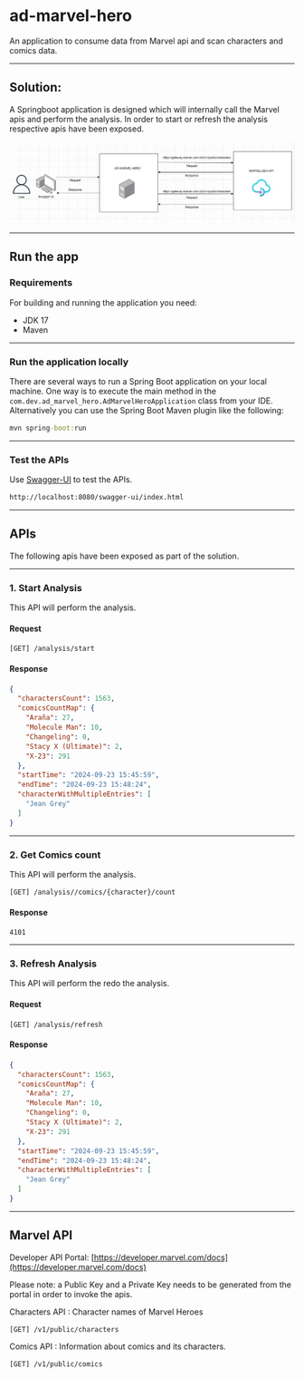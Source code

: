 # ad-marvel-hero

An application to consume data from Marvel api and scan characters and comics data.



---

## Solution: 


A Springboot application is designed which will internally call the Marvel apis and perform the analysis. In order to start or refresh the analysis respective apis have been exposed.

![app-diagram](docs/images/ad-marvel-hero-app-diagram.jpg)





---

## Run the app

### Requirements

For building and running the application you need:

 - JDK 17
 - Maven


---

### Run the application locally

There are several ways to run a Spring Boot application on your local machine. One way is to execute the main method in the `com.dev.ad_marvel_hero.AdMarvelHeroApplication` class from your IDE.
Alternatively you can use the Spring Boot Maven plugin like the following:
```cmd
mvn spring-boot:run
```

---

### Test the APIs

Use [Swagger-UI](http://localhost:8080/swagger-ui/index.html) to test the APIs.
```html
http://localhost:8080/swagger-ui/index.html
```

---

## APIs

The following apis have been exposed as part of the solution.


---

### 1. Start Analysis

This API will perform the analysis.

#### Request

```
[GET] /analysis/start
```

#### Response

```json
{
  "charactersCount": 1563,
  "comicsCountMap": {
    "Araña": 27,
    "Molecule Man": 10,
    "Changeling": 0,
    "Stacy X (Ultimate)": 2,
    "X-23": 291
  },
  "startTime": "2024-09-23 15:45:59",
  "endTime": "2024-09-23 15:48:24",
  "characterWithMultipleEntries": [
    "Jean Grey"
  ]
}
```

---

### 2. Get Comics count

This API will perform the analysis.

```
[GET] /analysis//comics/{character}/count
```

#### Response

```
4101
```



---

### 3. Refresh Analysis

This API will perform the redo the analysis.

#### Request

```
[GET] /analysis/refresh
```

#### Response

```json
{
  "charactersCount": 1563,
  "comicsCountMap": {
    "Araña": 27,
    "Molecule Man": 10,
    "Changeling": 0,
    "Stacy X (Ultimate)": 2,
    "X-23": 291
  },
  "startTime": "2024-09-23 15:45:59",
  "endTime": "2024-09-23 15:48:24",
  "characterWithMultipleEntries": [
    "Jean Grey"
  ]
}
```

---

## Marvel API

Developer API Portal: [https://developer.marvel.com/docs](https://developer.marvel.com/docs)

Please note: a Public Key and a Private Key needs to be generated from the portal in order to invoke the apis.

Characters API : Character names of Marvel Heroes
```
[GET] /v1/public/characters
```

Comics API : Information about comics and its characters.
```
[GET] /v1/public/comics
```